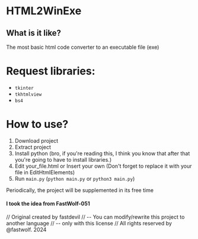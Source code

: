 <h1>HTML2WinExe</h1>

<h2>What is it like?</h2>
The most basic html code converter to an executable file (exe)

# Request libraries:
* `tkinter`
* `tkhtmlview`
* `bs4`

# How to use?
1) Download project
2) Extract project
3) Install python (bro, if you're reading this, I think you know that after that you're going to have to install libraries.)
4) Edit your_file.html or Insert your own (Don't forget to replace it with your file in EditHtmlElements)
5) Run `main.py` (`python main.py` or `python3 main.py`)


Periodically, the project will be supplemented in its free time

<h4>I took the idea from FastWolf-051</h4>

// Original created by fastdevil
// -- You can modify/rewrite this project to another language
// -- only with this license
// All rights reserved by @fastwolf. 2024
